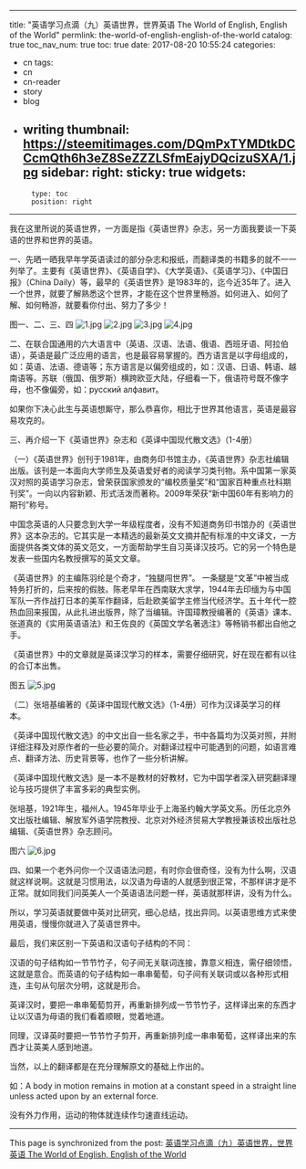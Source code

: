 
---
title: "英语学习点滴（九）英语世界，世界英语    The World of English, English of the World"
permlink: the-world-of-english-english-of-the-world
catalog: true
toc_nav_num: true
toc: true
date: 2017-08-20 10:55:24
categories:
- cn
tags:
- cn
- cn-reader
- story
- blog
- writing
thumbnail: https://steemitimages.com/DQmPxTYMDtkDCCcmQth6h3eZ8SeZZZLSfmEajyDQcizuSXA/1.jpg
sidebar:
    right:
        sticky: true
widgets:
    -
        type: toc
        position: right
---


我在这里所说的英语世界，一方面是指《英语世界》杂志，另一方面我要谈一下英语的世界和世界的英语。

一、先晒一晒我早年学英语读过的部分杂志和报纸，而翻译类的书籍多的就不一一列举了。主要有《英语世界》、《英语自学》、《大学英语》、《英语学习》、《中国日报》（China Daily）等，最早的《英语世界》是1983年的，迄今近35年了。进入一个世界，就要了解熟悉这个世界，才能在这个世界里畅游。如何进入、如何了解、如何畅游，就要看你付出、努力了多少！

图一、二、三、四
![1.jpg](https://steemitimages.com/DQmPxTYMDtkDCCcmQth6h3eZ8SeZZZLSfmEajyDQcizuSXA/1.jpg)
![2.jpg](https://steemitimages.com/DQmaB1cUj1WToBjCcUj4EnVHkjVFyR6bwiZP4WkZRKEL5wA/2.jpg)
![3.jpg](https://steemitimages.com/DQmYGBpUzJCncJo6LBtmhVxNnM1sQhtG6PCRj1HTBwdQseb/3.jpg)
![4.jpg](https://steemitimages.com/DQmRJuPhKpHqSUPZULtKcaFVV4eiU5UTgwL1XBpfB6C39ds/4.jpg)

二、在联合国通用的六大语言中（英语、汉语、法语、俄语、西班牙语、阿拉伯语），英语是最广泛应用的语言，也是最容易掌握的。西方语言是以字母组成的，如：英语、法语、德语等；东方语言是以偏旁组成的，如：汉语、日语、韩语、越南语等。苏联（俄国、俄罗斯）横跨欧亚大陆，仔细看一下，俄语符号既不像字母，也不像偏旁，如：русский алфавит。

如果你下决心此生与英语想厮守，那么恭喜你，相比于世界其他语言，英语是最容易攻克的。

三、再介绍一下《英语世界》杂志和《英译中国现代散文选》（1-4册）

（一）《英语世界》创刊于1981年，由商务印书馆主办，《英语世界》杂志社编辑出版。该刊是一本面向大学师生及英语爱好者的阅读学习类刊物。系中国第一家英汉对照的英语学习杂志，曾荣获国家颁发的“编校质量奖”和“国家百种重点社科期刊奖”。一向以内容新颖、形式活泼而著称。2009年荣获“新中国60年有影响力的期刊”称号。

中国念英语的人只要念到大学一年级程度者，没有不知道商务印书馆办的《英语世界》这本杂志的。它其实是一本精选的最新英文文摘并配有标准的中文译文，一方面提供各类文体的英文范文，一方面帮助学生自习英译汉技巧。它的另一个特色是发表一些国内名教授撰写的英文文章。

《英语世界》的主编陈羽纶是个奇才，“独腿闯世界”。 一条腿是“文革”中被当成特务打折的，后来按的假肢。陈老早年在西南联大求学，1944年去印缅为与中国军队一齐作战打日本的美军作翻译，后赴欧美留学主修当代经济学。五十年代一腔热血回来报国，从此扎进出版界，除了当编辑。许国璋教授编著的《英语》课本、张道真的《实用英语语法》和王佐良的《英国文学名著选注》等畅销书都出自他之手。

《英语世界》中的文章就是英译汉学习的样本，需要仔细研究，好在现在都有以往的合订本出售。

图五
![5.jpg](https://steemitimages.com/DQmb1En9aTqapvucC8UpU3pFurjPy8xPTF4vdCZ8yCDPbMa/5.jpg)

（二）张培基编著的《英译中国现代散文选》（1-4册）可作为汉译英学习的样本。

《英译中国现代散文选》的中文出自一些名家之手，书中各篇均为汉英对照，并附详细注释及对原作者的一些必要的简介。对翻译过程中可能遇到的问题，如语言难点、翻译方法、历史背景等，也作了一些分析讲解。

《英译中国现代散文选》是一本不是教材的好教材，它为中国学者深入研究翻译理论与技巧提供了丰富多彩的典型实例。  

张培基，1921年生，福州人。1945年毕业于上海圣约翰大学英文系。历任北京外文出版社编辑、解放军外语学院教授、北京对外经济贸易大学教授兼该校出版社总编辑、《英语世界》杂志顾问。

图六
![6.jpg](https://steemitimages.com/DQmVowxfM2yeDSYvcwqpB4rShmkomSrE9GAM7X7Qcw2ub5H/6.jpg)

四、如果一个老外问你一个汉语语法问题，有时你会很奇怪，没有为什么啊，汉语就这样说啊。这就是习惯用法，以汉语为母语的人就感到很正常，不那样讲才是不正常。就如同我们问英美人一个英语语法问题一样，英语就那样讲，没有为什么。

所以，学习英语就要做中英对比研究，细心总结，找出异同。以英语思维方式来使用英语，慢慢你就进入了英语世界中。

最后，我们来区别一下英语和汉语句子结构的不同：

汉语的句子结构如一节节竹子，句子间无关联词连接，靠意义相连，需仔细领悟，这就是意合。而英语的句子结构如一串串葡萄，句子间有关联词或以各种形式相连，主句从句层次分明，这就是形合。

英译汉时，要把一串串葡萄剪开，再重新排列成一节节竹子，这样译出来的东西才让以汉语为母语的我们看着顺眼，觉着地道。

同理，汉译英时要把一节节竹子剪开，再重新排列成一串串葡萄，这样译出来的东西才让英美人感到地道。

当然，以上的翻译都是在充分理解原文的基础上作出的。

如：A body in motion remains in motion at a constant speed in a straight line unless acted upon by an external force. 

没有外力作用，运动的物体就连续作匀速直线运动。

- - -

This page is synchronized from the post: [英语学习点滴（九）英语世界，世界英语    The World of English, English of the World](https://steemit.com/@bring/the-world-of-english-english-of-the-world)
